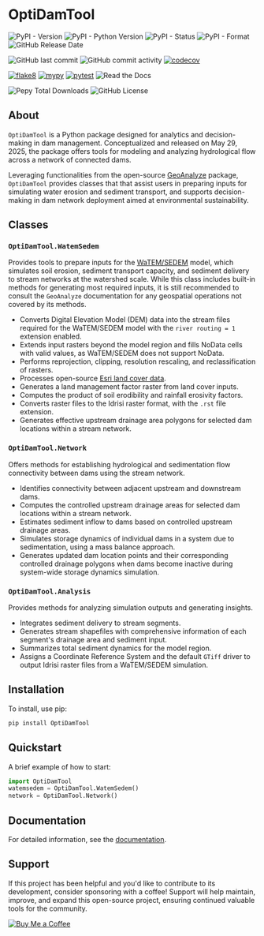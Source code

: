 # OptiDamTool


![PyPI - Version](https://img.shields.io/pypi/v/OptiDamTool) ![PyPI - Python Version](https://img.shields.io/pypi/pyversions/OptiDamTool) ![PyPI - Status](https://img.shields.io/pypi/status/OptiDamTool) ![PyPI - Format](https://img.shields.io/pypi/format/OptiDamTool)
![GitHub Release Date](https://img.shields.io/github/release-date/debpal/OptiDamTool)

![GitHub last commit](https://img.shields.io/github/last-commit/debpal/OptiDamTool) ![GitHub commit activity](https://img.shields.io/github/commit-activity/t/debpal/OptiDamTool)
 [![codecov](https://codecov.io/gh/debpal/OptiDamTool/graph/badge.svg?token=PJOAIRHEW6)](https://codecov.io/gh/debpal/OptiDamTool) 

[![flake8](https://github.com/debpal/OptiDamTool/actions/workflows/linting.yml/badge.svg)](https://github.com/debpal/OptiDamTool/actions/workflows/linting.yml) [![mypy](https://github.com/debpal/OptiDamTool/actions/workflows/typing.yml/badge.svg)](https://github.com/debpal/OptiDamTool/actions/workflows/typing.yml) [![pytest](https://github.com/debpal/OptiDamTool/actions/workflows/testing.yml/badge.svg)](https://github.com/debpal/OptiDamTool/actions/workflows/testing.yml) 
![Read the Docs](https://img.shields.io/readthedocs/OptiDamTool) 

![Pepy Total Downloads](https://img.shields.io/pepy/dt/OptiDamTool) 
![GitHub License](https://img.shields.io/github/license/debpal/OptiDamTool) 


## About

`OptiDamTool` is a Python package designed for analytics and decision-making in dam management. Conceptualized and released on May 29, 2025, the package offers tools for modeling and analyzing hydrological flow across a network of connected dams.


Leveraging functionalities from the open-source [GeoAnalyze](https://github.com/debpal/GeoAnalyze) package, `OptiDamTool` provides classes that that assist users in preparing inputs for simulating water erosion and sediment transport, and supports decision-making in dam network deployment aimed at environmental sustainability.

## Classes

### `OptiDamTool.WatemSedem`

Provides tools to prepare inputs for the [WaTEM/SEDEM](https://github.com/watem-sedem) model, which simulates soil erosion, sediment transport capacity, and sediment delivery to stream networks at the watershed scale. While this class includes built-in methods for generating most required inputs, it is still recommended to consult the `GeoAnalyze` documentation for any geospatial operations not covered by its methods.

* Converts Digital Elevation Model (DEM) data into the stream files required for the WaTEM/SEDEM model with the `river routing = 1` extension enabled.
* Extends input rasters beyond the model region and fills NoData cells with valid values, as WaTEM/SEDEM does not support NoData.
* Performs reprojection, clipping, resolution rescaling, and reclassification of rasters.
* Processes open-source [Esri land cover data](https://livingatlas.arcgis.com/landcover/).
* Generates a land management factor raster from land cover inputs.
* Computes the product of soil erodibility and rainfall erosivity factors.
* Converts raster files to the Idrisi raster format, with the `.rst` file extension.
* Generates effective upstream drainage area polygons for selected dam locations within a stream network.


### `OptiDamTool.Network` 
Offers methods for establishing hydrological and sedimentation flow connectivity between dams using the stream network.

* Identifies connectivity between adjacent upstream and downstream dams.
* Computes the controlled upstream drainage areas for selected dam locations within a stream network.
* Estimates sediment inflow to dams based on controlled upstream drainage areas.
* Simulates storage dynamics of individual dams in a system due to sedimentation, using a mass balance approach.
* Generates updated dam location points and their corresponding controlled drainage polygons when dams become inactive
  during system-wide storage dynamics simulation.


### `OptiDamTool.Analysis` 
Provides methods for analyzing simulation outputs and generating insights.

* Integrates sediment delivery to stream segments.
* Generates stream shapefiles with comprehensive information of each segment's drainage area and sediment input.
* Summarizes total sediment dynamics for the model region.
* Assigns a Coordinate Reference System and the default `GTiff` driver to output Idrisi raster files from a WaTEM/SEDEM simulation.


## Installation

To install, use pip:

```bash
pip install OptiDamTool
```


## Quickstart
A brief example of how to start:

```python
import OptiDamTool
watemsedem = OptiDamTool.WatemSedem()
network = OptiDamTool.Network()
```


## Documentation

For detailed information, see the [documentation](https://optidamtool.readthedocs.io/en/latest/).

## Support

If this project has been helpful and you'd like to contribute to its development, consider sponsoring with a coffee! Support will help maintain, improve, and expand this open-source project, ensuring continued valuable tools for the community.


[![Buy Me a Coffee](https://img.shields.io/badge/☕_Buy_me_a_coffee-FFDD00?style=for-the-badge)](https://www.buymeacoffee.com/debasish_pal)


